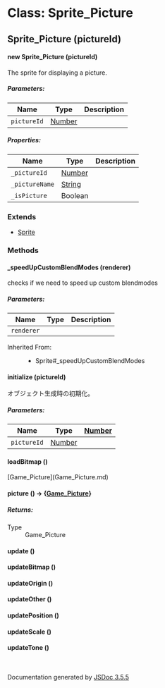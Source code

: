 # Class: Sprite_Picture

## Sprite_Picture (pictureId)

#### new Sprite_Picture (pictureId)

The sprite for displaying a picture.

##### Parameters:

| Name | Type | Description |
| --- | --- | --- |
| `pictureId` | [Number](Number.md) |  |

##### Properties:

| Name | Type | Description |
| --- | --- | --- |
| `_pictureId` | [Number](Number.md) |  |
| `_pictureName` | [String](String.md) |  |
| `_isPicture` | Boolean |  |

<dl>
</dl>

### Extends

* [Sprite](Sprite.md)

### Methods

#### _speedUpCustomBlendModes (renderer)


checks if we need to speed up custom blendmodes

##### Parameters:

| Name | Type | Description |
| --- | --- | --- |
| `renderer` |  |  |

<dl>
                <dt>Inherited From:</dt>
                <dd>
                    <ul>
                        <li>
                            <a>Sprite#_speedUpCustomBlendModes</a>
                        </li>
                    </ul>
                </dd>
            </dl>

#### initialize (pictureId)


 オブジェクト生成時の初期化。

##### Parameters:

| Name | Type | [Number](Number.md)
| --- | --- | --- |
| `pictureId` | [Number](Number.md) |  |

<dl>
</dl>

#### loadBitmap ()

<dl>
</dl>[Game_Picture](Game_Picture.md)

#### picture () → {[Game_Picture](Game_Picture.md)}

<dl>
</dl>

##### Returns:

<dl>
                <dt> Type </dt>
                <dd>
                    <span><a>Game_Picture</a></span>
                </dd>
            </dl>

#### update ()

<dl>
</dl>

#### updateBitmap ()

<dl>
</dl>

#### updateOrigin ()

<dl>
</dl>

#### updateOther ()

<dl>
</dl>

#### updatePosition ()

<dl>
</dl>

#### updateScale ()

<dl>
</dl>

#### updateTone ()

<dl>
</dl>


 <br>

  Documentation generated by [JSDoc 3.5.5](https://github.com/jsdoc3/jsdoc)
